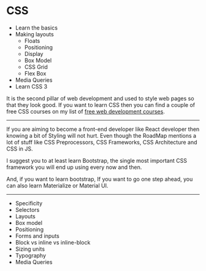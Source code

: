 # CSS

* Learn the basics
* Making layouts
  * Floats
  * Positioning
  * Display
  * Box Model
  * CSS Grid
  * Flex Box
* Media Queries
* Learn CSS 3

It is the second pillar of web development and used to style web pages so that they look good. If you want to learn CSS then you can find a couple of free CSS courses on my list of [free web development courses](http://www.java67.com/2018/03/top-5-free-courses-to-learn-web-development.html).

---

If you are aiming to become a front-end developer like React developer then knowing a bit of Styling will not hurt. Even though the RoadMap mentions a lot of stuff like CSS Preprocessors, CSS Frameworks, CSS Architecture and CSS in JS.

I suggest you to at least learn Bootstrap, the single most important CSS framework you will end up using every now and then.

And, if you want to learn bootstrap,  If you want to go one step ahead, you can also learn Materialize or Material UI.

---

* Specificity
* Selectors
* Layouts
* Box model
* Positioning
* Forms and inputs
* Block vs inline vs inline-block
* Sizing units
* Typography
* Media Queries

